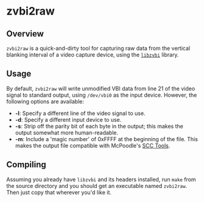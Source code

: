 # zvbi2raw

## Overview

`zvbi2raw` is a quick-and-dirty tool for capturing raw data from the
vertical blanking interval of a video capture device, using the
[`libzvbi`](http://zapping.sourceforge.net/ZVBI/) library.

## Usage

By default, `zvbi2raw` will write unmodified VBI data from line 21 of
the video signal to standard output, using `/dev/vbi0` as the input device.
However, the following options are available:

* **-l**: Specify a different line of the video signal to use.
* **-d**: Specify a different input device to use.
* **-s**: Strip off the parity bit of each byte in the output; this makes
    the output somewhat more human-readable.
* **-m**: Include a 'magic number' of 0xFFFF at the beginning of the file.
    This makes the output file compatible with McPoodle's
    [SCC Tools](http://www.theneitherworld.com/mcpoodle/SCC_TOOLS/DOCS/SCC_TOOLS.HTML).

## Compiling

Assuming you already have `libzvbi` and its headers installed, run `make`
from the source directory and you should get an executable named `zvbi2raw`.
Then just copy that wherever you'd like it.
